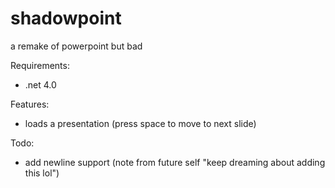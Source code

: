 # shadowpoint
a remake of powerpoint but bad

Requirements:
* .net 4.0

Features:
* loads a presentation (press space to move to next slide)

Todo:
* add newline support (note from future self "keep dreaming about adding this lol")
